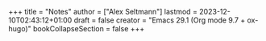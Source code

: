 +++
title = "Notes"
author = ["Alex Seltmann"]
lastmod = 2023-12-10T02:43:12+01:00
draft = false
creator = "Emacs 29.1 (Org mode 9.7 + ox-hugo)"
bookCollapseSection = false
+++
